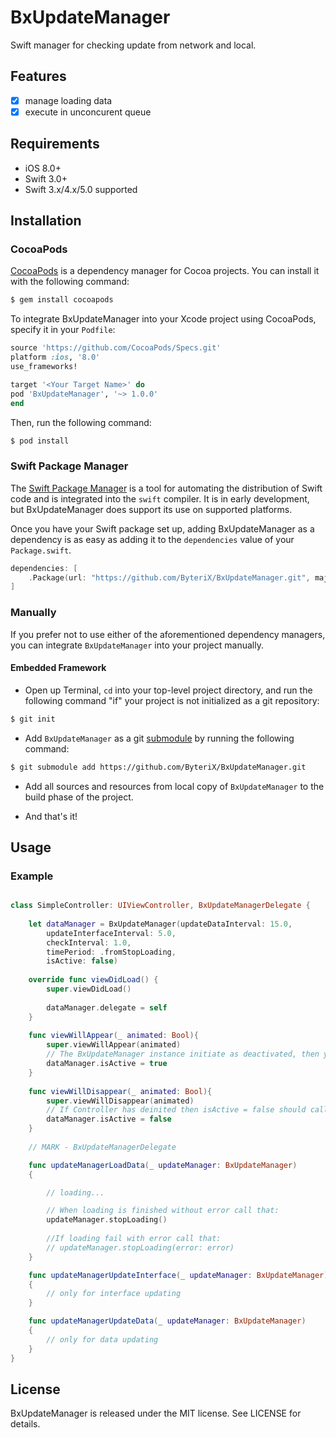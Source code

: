 # BxUpdateManager

Swift manager for checking update from network and local.

## Features

- [x] manage loading data
- [x] execute in unconcurent queue

## Requirements

- iOS 8.0+
- Swift 3.0+
- Swift 3.x/4.x/5.0 supported

## Installation

### CocoaPods

[CocoaPods](http://cocoapods.org) is a dependency manager for Cocoa projects. You can install it with the following command:

```bash
$ gem install cocoapods
```

To integrate BxUpdateManager into your Xcode project using CocoaPods, specify it in your `Podfile`:

```ruby
source 'https://github.com/CocoaPods/Specs.git'
platform :ios, '8.0'
use_frameworks!

target '<Your Target Name>' do
pod 'BxUpdateManager', '~> 1.0.0'
end
```

Then, run the following command:

```bash
$ pod install
```


### Swift Package Manager

The [Swift Package Manager](https://swift.org/package-manager/) is a tool for automating the distribution of Swift code and is integrated into the `swift` compiler. It is in early development, but BxUpdateManager does support its use on supported platforms. 

Once you have your Swift package set up, adding BxUpdateManager as a dependency is as easy as adding it to the `dependencies` value of your `Package.swift`.

```swift
dependencies: [
    .Package(url: "https://github.com/ByteriX/BxUpdateManager.git", majorVersion: 1)
]
```

### Manually

If you prefer not to use either of the aforementioned dependency managers, you can integrate `BxUpdateManager` into your project manually.

#### Embedded Framework

- Open up Terminal, `cd` into your top-level project directory, and run the following command "if" your project is not initialized as a git repository:

```bash
$ git init
```

- Add `BxUpdateManager` as a git [submodule](http://git-scm.com/docs/git-submodule) by running the following command:

```bash
$ git submodule add https://github.com/ByteriX/BxUpdateManager.git
```

- Add all sources and resources from local copy of `BxUpdateManager` to the build phase of the project.

- And that's it!


## Usage

### Example

```swift

class SimpleController: UIViewController, BxUpdateManagerDelegate {
	
	let dataManager = BxUpdateManager(updateDataInterval: 15.0,
        updateInterfaceInterval: 5.0,
        checkInterval: 1.0,
        timePeriod: .fromStopLoading,
        isActive: false)
	
    override func viewDidLoad() {
        super.viewDidLoad()
        
        dataManager.delegate = self
    }
    
    func viewWillAppear(_ animated: Bool){
        super.viewWillAppear(animated)
        // The BxUpdateManager instance initiate as deactivated, then you will need activate it:
        dataManager.isActive = true
    }
    
    func viewWillDisappear(_ animated: Bool){
        super.viewWillDisappear(animated)
        // If Controller has deinited then isActive = false should called from destructor and that wouldn't need:
        dataManager.isActive = false
    }
    
    // MARK - BxUpdateManagerDelegate

    func updateManagerLoadData(_ updateManager: BxUpdateManager)
    {

        // loading...

        // When loading is finished without error call that:
        updateManager.stopLoading()
        
        //If loading fail with error call that:
        // updateManager.stopLoading(error: error)
    }

    func updateManagerUpdateInterface(_ updateManager: BxUpdateManager)
    {
        // only for interface updating
    }

    func updateManagerUpdateData(_ updateManager: BxUpdateManager)
    {
        // only for data updating
    }
}

```

## License

BxUpdateManager is released under the MIT license. See LICENSE for details.
